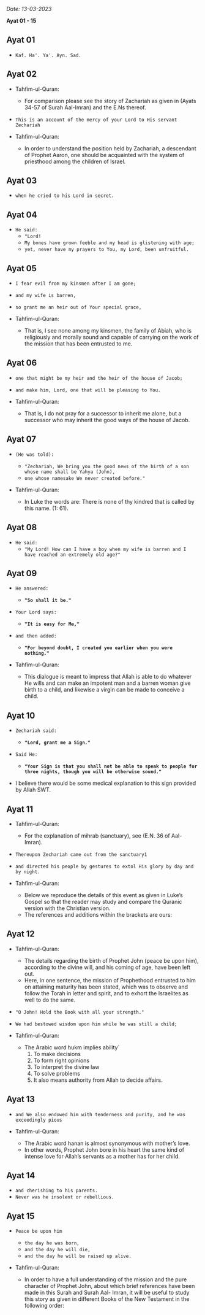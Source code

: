 
*Date: 13-03-2023*

**Ayat  01 - 15**

## Ayat 01

- `Kaf. Ha'. Ya'. Ayn. Sad.`

## Ayat 02

- Tahfim-ul-Quran:
  - For comparison please see the story of Zachariah as given in (Ayats 34-57 of Surah Aal-Imran) and the E.Ns thereof.

- `This is an account of the mercy of your Lord to His servant Zechariah`

- Tahfim-ul-Quran:
  - In order to understand the position held by Zachariah, a descendant of Prophet Aaron, one should be acquainted with the system of priesthood among the children of Israel.

## Ayat 03

- `when he cried to his Lord in secret.`

## Ayat 04

- `He said:`
  - `"Lord!`
  - `My bones have grown feeble and my head is glistening with age;`
  - `yet, never have my prayers to You, my Lord, been unfruitful.`

## Ayat 05

- `I fear evil from my kinsmen after I am gone;`
- `and my wife is barren,`
- `so grant me an heir out of Your special grace,`

- Tahfim-ul-Quran:
  - That is, I see none among my kinsmen, the family of Abiah, who is religiously and morally sound and capable of carrying on the work of the mission that has been entrusted to me.

## Ayat 06

- `one that might be my heir and the heir of the house of Jacob;`
- `and make him, Lord, one that will be pleasing to You.`

- Tahfim-ul-Quran:
  - That is, I do not pray for a successor to inherit me alone, but a successor who may inherit the good ways of the house of Jacob.

## Ayat 07

- `(He was told):`
  - `"Zechariah, We bring you the good news of the birth of a son whose name shall be Yahya (John),`
  - `one whose namesake We never created before."`

- Tahfim-ul-Quran:
  - In Luke the words are: There is none of thy kindred that is called by this name. (1: 61).

## Ayat 08

- `He said:`
  - `"My Lord! How can I have a boy when my wife is barren and I have reached an extremely old age?"`

## Ayat 09

- `He answered:`
  - **`"So shall it be."`**
- `Your Lord says:`
  - **`"It is easy for Me,"`**
- `and then added:`
  - **`"For beyond doubt, I created you earlier when you were nothing."`**

- Tahfim-ul-Quran:
  - This dialogue is meant to impress that Allah is able to do whatever He wills and can make an impotent man and a barren woman give birth to a child, and likewise a virgin can be made to conceive a child.

## Ayat 10

- `Zechariah said:`
  - **`"Lord, grant me a Sign."`**
- `Said He:`
  - **`"Your Sign is that you shall not be able to speak to people for three nights, though you will be otherwise sound."`**

- I believe there would be some medical explanation to this sign provided by Allah SWT.

## Ayat 11

- Tahfim-ul-Quran:
  - For the explanation of mihrab (sanctuary), see (E.N. 36 of Aal-Imran).
  
- `Thereupon Zechariah came out from the sanctuary1`
- `and directed his people by gestures to extol His glory by day and by night.`

- Tahfim-ul-Quran:
  - Below we reproduce the details of this event as given in Luke’s Gospel so that the reader may study and compare the Quranic version with the Christian version.
  - The references and additions within the brackets are ours:

## Ayat 12

- Tahfim-ul-Quran:
  - The details regarding the birth of Prophet John (peace be upon him), according to the divine will, and his coming of age, have been left out.
  - Here, in one sentence, the mission of Prophethood entrusted to him on attaining maturity has been stated, which was to observe and follow the Torah in letter and spirit, and to exhort the Israelites as well to do the same.

- `"O John! Hold the Book with all your strength."`
- `We had bestowed wisdom upon him while he was still a child;`

- Tahfim-ul-Quran:
  - The Arabic word hukm implies ability`
    1. To make decisions
    2. To form right opinions
    3. To interpret the divine law
    4. To solve problems
    5. It also means authority from Allah to decide affairs.

## Ayat 13

- `and We also endowed him with tenderness and purity, and he was exceedingly pious`

- Tahfim-ul-Quran:
  - The Arabic word hanan is almost synonymous with mother’s love.
  - In other words, Prophet John bore in his heart the same kind of intense love for Allah’s servants as a mother has for her child.

## Ayat 14

- `and cherishing to his parents.`
- `Never was he insolent or rebellious.`

## Ayat 15

- `Peace be upon him`
  - `the day he was born,`
  - `and the day he will die,`
  - `and the day he will be raised up alive.`

- Tahfim-ul-Quran:
  - In order to have a full understanding of the mission and the pure character of Prophet John, about which brief references have been made in this Surah and Surah Aal- Imran, it will be useful to study this story as given in different Books of the New Testament in the following order: